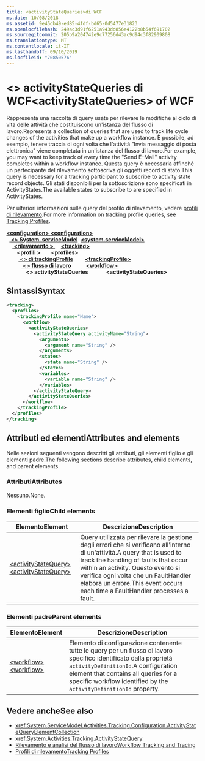 ```yaml
---
title: <activityStateQueries>di WCF
ms.date: 10/08/2018
ms.assetid: 9e45db49-ed85-4fdf-bd65-0d5477e31823
ms.openlocfilehash: 249ac3d91f6251a943dd856e4122b8b54f691702
ms.sourcegitcommit: 205b9a204742e9c77256d43ac9d94c3f82909808
ms.translationtype: MT
ms.contentlocale: it-IT
ms.lasthandoff: 09/10/2019
ms.locfileid: "70850576"
---
```

# <a name="activitystatequeries-of-wcf"></a><span data-ttu-id="59438-102">\<> activityStateQueries di WCF</span><span class="sxs-lookup"><span data-stu-id="59438-102">\<activityStateQueries> of WCF</span></span>

<span data-ttu-id="59438-103">Rappresenta una raccolta di query usate per rilevare le modifiche al ciclo di vita delle attività che costituiscono un'istanza del flusso di lavoro.</span><span class="sxs-lookup"><span data-stu-id="59438-103">Represents a collection of queries that are used to track life cycle changes of the activities that make up a workflow instance.</span></span> <span data-ttu-id="59438-104">È possibile, ad esempio, tenere traccia di ogni volta che l'attività "Invia messaggio di posta elettronica" viene completata in un'istanza del flusso di lavoro.</span><span class="sxs-lookup"><span data-stu-id="59438-104">For example, you may want to keep track of every time the "Send E-Mail" activity completes within a workflow instance.</span></span> <span data-ttu-id="59438-105">Questa query è necessaria affinché un partecipante del rilevamento sottoscriva gli oggetti record di stato.</span><span class="sxs-lookup"><span data-stu-id="59438-105">This query is necessary for a tracking participant to subscribe to activity state record objects.</span></span> <span data-ttu-id="59438-106">Gli stati disponibili per la sottoscrizione sono specificati in ActivityStates.</span><span class="sxs-lookup"><span data-stu-id="59438-106">The available states to subscribe to are specified in ActivityStates.</span></span>

<span data-ttu-id="59438-107">Per ulteriori informazioni sulle query del profilo di rilevamento, vedere [profili di rilevamento](../../../windows-workflow-foundation/tracking-profiles.md).</span><span class="sxs-lookup"><span data-stu-id="59438-107">For more information on tracking profile queries, see [Tracking Profiles](../../../windows-workflow-foundation/tracking-profiles.md).</span></span>

<span data-ttu-id="59438-108">[ **\<configuration>** ](../configuration-element.md)</span><span class="sxs-lookup"><span data-stu-id="59438-108">[**\<configuration>**](../configuration-element.md)</span></span>\
<span data-ttu-id="59438-109">&nbsp;&nbsp;[ **\<> System. serviceModel**](system-servicemodel.md)</span><span class="sxs-lookup"><span data-stu-id="59438-109">&nbsp;&nbsp;[**\<system.serviceModel>**](system-servicemodel.md)</span></span>\
<span data-ttu-id="59438-110">&nbsp;&nbsp;&nbsp;&nbsp;[ **\<rilevamento >** ](tracking-of-wcf.md)</span><span class="sxs-lookup"><span data-stu-id="59438-110">&nbsp;&nbsp;&nbsp;&nbsp;[**\<tracking>**](tracking-of-wcf.md)</span></span>\
<span data-ttu-id="59438-111">&nbsp;&nbsp;&nbsp;&nbsp;&nbsp;&nbsp; **\<profili >** </span><span class="sxs-lookup"><span data-stu-id="59438-111">&nbsp;&nbsp;&nbsp;&nbsp;&nbsp;&nbsp;**\<profiles>**</span></span>\
<span data-ttu-id="59438-112">&nbsp;&nbsp;&nbsp;&nbsp;&nbsp;&nbsp;&nbsp;&nbsp;[ **\<> di trackingProfile**](trackingprofile-of-wcf.md)</span><span class="sxs-lookup"><span data-stu-id="59438-112">&nbsp;&nbsp;&nbsp;&nbsp;&nbsp;&nbsp;&nbsp;&nbsp;[**\<trackingProfile>**](trackingprofile-of-wcf.md)</span></span>\
<span data-ttu-id="59438-113">&nbsp;&nbsp;&nbsp;&nbsp;&nbsp;&nbsp;&nbsp;&nbsp;&nbsp;&nbsp;[ **\<> flusso di lavoro**](workflow-of-wcf.md)</span><span class="sxs-lookup"><span data-stu-id="59438-113">&nbsp;&nbsp;&nbsp;&nbsp;&nbsp;&nbsp;&nbsp;&nbsp;&nbsp;&nbsp;[**\<workflow>**](workflow-of-wcf.md)</span></span>\
<span data-ttu-id="59438-114">&nbsp;&nbsp;&nbsp;&nbsp;&nbsp;&nbsp;&nbsp;&nbsp;&nbsp;&nbsp;&nbsp;&nbsp; **\<> activityStateQueries**</span><span class="sxs-lookup"><span data-stu-id="59438-114">&nbsp;&nbsp;&nbsp;&nbsp;&nbsp;&nbsp;&nbsp;&nbsp;&nbsp;&nbsp;&nbsp;&nbsp;**\<activityStateQueries>**</span></span>  
  
## <a name="syntax"></a><span data-ttu-id="59438-115">Sintassi</span><span class="sxs-lookup"><span data-stu-id="59438-115">Syntax</span></span>  
  
```xml  
<tracking>
  <profiles>
    <trackingProfile name="Name">
      <workflow>
        <activityStateQueries>
          <activityStateQuery activityName="String">
            <arguments>
              <argument name="String" />
            </arguments>
            <states>
              <state name="String" />
            </states>
            <variables>
              <variable name="String" />
            </variables>
          </activityStateQuery>
        </activityStateQueries>
      </workflow>
    </trackingProfile>
  </profiles>
</tracking>
```  

## <a name="attributes-and-elements"></a><span data-ttu-id="59438-116">Attributi ed elementi</span><span class="sxs-lookup"><span data-stu-id="59438-116">Attributes and elements</span></span>

<span data-ttu-id="59438-117">Nelle sezioni seguenti vengono descritti gli attributi, gli elementi figlio e gli elementi padre.</span><span class="sxs-lookup"><span data-stu-id="59438-117">The following sections describe attributes, child elements, and parent elements.</span></span>
  
### <a name="attributes"></a><span data-ttu-id="59438-118">Attributi</span><span class="sxs-lookup"><span data-stu-id="59438-118">Attributes</span></span>  

<span data-ttu-id="59438-119">Nessuno.</span><span class="sxs-lookup"><span data-stu-id="59438-119">None.</span></span>  

### <a name="child-elements"></a><span data-ttu-id="59438-120">Elementi figlio</span><span class="sxs-lookup"><span data-stu-id="59438-120">Child elements</span></span>

|<span data-ttu-id="59438-121">Elemento</span><span class="sxs-lookup"><span data-stu-id="59438-121">Element</span></span>|<span data-ttu-id="59438-122">Descrizione</span><span class="sxs-lookup"><span data-stu-id="59438-122">Description</span></span>|
|-------------|-----------------|
|[<span data-ttu-id="59438-123">\<activityStateQuery></span><span class="sxs-lookup"><span data-stu-id="59438-123">\<activityStateQuery></span></span>](activitystatequery-of-wcf.md)|<span data-ttu-id="59438-124">Query utilizzata per rilevare la gestione degli errori che si verificano all'interno di un'attività.</span><span class="sxs-lookup"><span data-stu-id="59438-124">A query that is used to track the handling of faults that occur within an activity.</span></span>  <span data-ttu-id="59438-125">Questo evento si verifica ogni volta che un FaultHandler elabora un errore.</span><span class="sxs-lookup"><span data-stu-id="59438-125">This event occurs each time a FaultHandler processes a fault.</span></span>|

### <a name="parent-elements"></a><span data-ttu-id="59438-126">Elementi padre</span><span class="sxs-lookup"><span data-stu-id="59438-126">Parent elements</span></span>

|<span data-ttu-id="59438-127">Elemento</span><span class="sxs-lookup"><span data-stu-id="59438-127">Element</span></span>|<span data-ttu-id="59438-128">Descrizione</span><span class="sxs-lookup"><span data-stu-id="59438-128">Description</span></span>|
|-------------|-----------------|
|[<span data-ttu-id="59438-129">\<workflow></span><span class="sxs-lookup"><span data-stu-id="59438-129">\<workflow></span></span>](../windows-workflow-foundation/workflow.md)|<span data-ttu-id="59438-130">Elemento di configurazione contenente tutte le query per un flusso di lavoro specifico identificato dalla proprietà `activityDefinitionId`.</span><span class="sxs-lookup"><span data-stu-id="59438-130">A configuration element that contains all queries for a specific workflow identified by the `activityDefinitionId` property.</span></span>|

## <a name="see-also"></a><span data-ttu-id="59438-131">Vedere anche</span><span class="sxs-lookup"><span data-stu-id="59438-131">See also</span></span>

- <xref:System.ServiceModel.Activities.Tracking.Configuration.ActivityStateQueryElementCollection>
- <xref:System.Activities.Tracking.ActivityStateQuery>
- [<span data-ttu-id="59438-132">Rilevamento e analisi del flusso di lavoro</span><span class="sxs-lookup"><span data-stu-id="59438-132">Workflow Tracking and Tracing</span></span>](../../../windows-workflow-foundation/workflow-tracking-and-tracing.md)
- [<span data-ttu-id="59438-133">Profili di rilevamento</span><span class="sxs-lookup"><span data-stu-id="59438-133">Tracking Profiles</span></span>](../../../windows-workflow-foundation/tracking-profiles.md)
